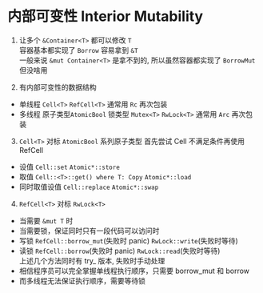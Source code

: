 # 内部可变性 Interior Mutability

1. 让多个 `&Container<T>` 都可以修改 `T`  
  容器基本都实现了 `Borrow` 容易拿到 `&T`  
  一般来说 `&mut Container<T>` 是拿不到的, 所以虽然容器都实现了 `BorrowMut` 但没啥用  

2. 有内部可变性的数据结构
  - 单线程 `Cell<T>` `RefCell<T>` 通常用 `Rc` 再次包装
  - 多线程 原子类型`AtomicBool` 锁类型 `Mutex<T>` `RwLock<T>` 通常用 `Arc` 再次包装

3. `Cell<T>` 对标 `AtomicBool` 系列原子类型
  首先尝试 Cell 不满足条件再使用 RefCell
  - 设值 `Cell::set` `Atomic*::store`
  - 取值 `Cell::<T>::get() where T: Copy` `Atomic*::load`
  - 同时取值设值 `Cell::replace` `Atomic*::swap`

4. `RefCell<T>` 对标 `RwLock<T>`
  - 当需要 `&mut T` 时
  - 当需要锁，保证同时只有一段代码可以访问时
  - 写锁 `RefCell::borrow_mut`(失败时 panic) `RwLock::write`(失败时等待)
  - 读锁 `RefCell::borrow`(失败时 panic) `RwLock::read`(失败时等待)  
    上述几个方法同时有 try_ 版本, 失败时手动处理
  - 相信程序员可以完全掌握单线程执行顺序，只需要 borrow_mut 和 borrow
  - 而多线程无法保证执行顺序，需要等待锁
  
